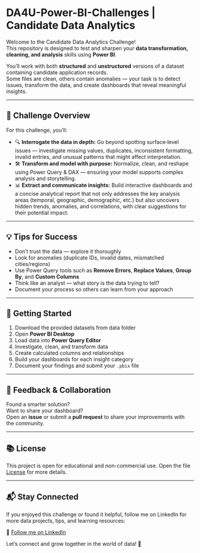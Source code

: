 # DA4U-Power-BI-Challenges | Candidate Data Analytics

Welcome to the Candidate Data Analytics Challenge!  
This repository is designed to test and sharpen your **data transformation, cleaning, and analysis** skills using **Power BI**.

You’ll work with both **structured** and **unstructured** versions of a dataset containing candidate application records.  
Some files are clean, others contain anomalies — your task is to detect issues, transform the data, and create dashboards that reveal meaningful insights.

---

## 🎯 Challenge Overview

For this challenge, you’ll:
- 🔍 **Interrogate the data in depth:** Go beyond spotting surface‑level issues — investigate missing values, duplicates, inconsistent formatting, invalid entries, and unusual patterns that might affect interpretation.  
- 🛠️ **Transform and model with purpose:** Normalize, clean, and reshape using Power Query & DAX — ensuring your model supports complex analysis and storytelling.  
- 📊 **Extract and communicate insights:** Build interactive dashboards and a concise analytical report that not only addresses the key analysis areas (temporal, geographic, demographic, etc.) but also uncovers hidden trends, anomalies, and correlations, with clear suggestions for their potential impact.  

---

## 💡 Tips for Success

- Don’t trust the data — explore it thoroughly  
- Look for anomalies (duplicate IDs, invalid dates, mismatched cities/regions)  
- Use Power Query tools such as **Remove Errors**, **Replace Values**, **Group By**, and **Custom Columns**  
- Think like an analyst — what story is the data trying to tell?  
- Document your process so others can learn from your approach  

---

## 🚀 Getting Started

1. Download the provided datasets from data folder
2. Open **Power BI Desktop**  
3. Load data into **Power Query Editor**  
4. Investigate, clean, and transform data  
5. Create calculated columns and relationships  
6. Build your dashboards for each insight category  
7. Document your findings and submit your `.pbix` file  

---

## 💬 Feedback & Collaboration

Found a smarter solution?  
Want to share your dashboard?  
Open an **issue** or submit a **pull request** to share your improvements with the community.

---

## 📚 License

This project is open for educational and non-commercial use.
Open the file [License](LICENSE.md) for more details.

---

## 📬 Stay Connected

If you enjoyed this challenge or found it helpful, follow me on LinkedIn for more data projects, tips, and learning resources:  

🔗 [Follow me on LinkedIn](https://www.linkedin.com/in/outmanbaz/)

Let’s connect and grow together in the world of data! 🚀
